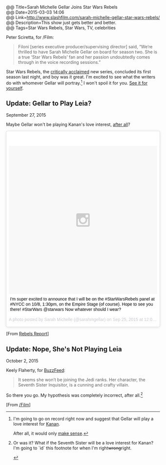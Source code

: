 @@ Title=Sarah Michelle Gellar Joins Star Wars Rebels  
@@ Date=2015-03-03 14:06  
@@ Link=http://www.slashfilm.com/sarah-michelle-gellar-star-wars-rebels/  
@@ Description=This show just gets better and better.  
@@ Tags=Star Wars Rebels, Star Wars, TV, celebrities  

Peter Sciretta, for /Film:
>Filoni [series executive producer/supervising director] said, “We’re thrilled to have Sarah Michelle Gellar on board for season two. She is a true ‘Star Wars Rebels’ fan and her passion undoubtedly comes through in the voice recording sessions.”

Star Wars Rebels, the [critically acclaimed][slashfilm] new series, concluded its first season last night, and boy was it great. I'm excited to see what the writers do with whomever Gellar will portray.[^g] I won't spoil it for you. [See it for yourself][apple]. 

<div class="update">

## Update: Gellar to Play Leia?
<p class="updateTime"><time datetime="2015-09-27">September 27, 2015</time></p>

Maybe Gellar won't be playing Kanan's love interest, [after all][wikipedia]? 

<blockquote class="instagram-media" data-instgrm-captioned data-instgrm-version="4" style=" background:#FFF; border:0; border-radius:3px; box-shadow:0 0 1px 0 rgba(0,0,0,0.5),0 1px 10px 0 rgba(0,0,0,0.15); margin: 1px; max-width:658px; padding:0; width:99.375%; width:-webkit-calc(100% - 2px); width:calc(100% - 2px);"><div style="padding:8px;"> <div style=" background:#F8F8F8; line-height:0; margin-top:40px; padding:50.0% 0; text-align:center; width:100%;"> <div style=" background:url(data:image/png;base64,iVBORw0KGgoAAAANSUhEUgAAACwAAAAsCAMAAAApWqozAAAAGFBMVEUiIiI9PT0eHh4gIB4hIBkcHBwcHBwcHBydr+JQAAAACHRSTlMABA4YHyQsM5jtaMwAAADfSURBVDjL7ZVBEgMhCAQBAf//42xcNbpAqakcM0ftUmFAAIBE81IqBJdS3lS6zs3bIpB9WED3YYXFPmHRfT8sgyrCP1x8uEUxLMzNWElFOYCV6mHWWwMzdPEKHlhLw7NWJqkHc4uIZphavDzA2JPzUDsBZziNae2S6owH8xPmX8G7zzgKEOPUoYHvGz1TBCxMkd3kwNVbU0gKHkx+iZILf77IofhrY1nYFnB/lQPb79drWOyJVa/DAvg9B/rLB4cC+Nqgdz/TvBbBnr6GBReqn/nRmDgaQEej7WhonozjF+Y2I/fZou/qAAAAAElFTkSuQmCC); display:block; height:44px; margin:0 auto -44px; position:relative; top:-22px; width:44px;"></div></div> <p style=" margin:8px 0 0 0; padding:0 4px;"> <a href="https://instagram.com/p/8EIbh4sY_i/" style=" color:#000; font-family:Arial,sans-serif; font-size:14px; font-style:normal; font-weight:normal; line-height:17px; text-decoration:none; word-wrap:break-word;" target="_top">I&#39;m super excited to announce that I will be on the #StarWarsRebels panel at #NYCC on 10/8, 1:30pm, on the Empire Stage (of course). Hope to see you there! #StarWars @starwars Now whatever should I wear?</a></p> <p style=" color:#c9c8cd; font-family:Arial,sans-serif; font-size:14px; line-height:17px; margin-bottom:0; margin-top:8px; overflow:hidden; padding:8px 0 7px; text-align:center; text-overflow:ellipsis; white-space:nowrap;">A photo posted by Sarah Michelle (@sarahmgellar) on <time style=" font-family:Arial,sans-serif; font-size:14px; line-height:17px;" datetime="2015-09-25T19:01:18+00:00">Sep 25, 2015 at 12:01pm PDT</time></p></div></blockquote> <script async defer src="//platform.instagram.com/en_US/embeds.js"></script>

[From [Rebels Report][rebelsreport]]

</div>

<div class="update">

## Update: Nope, She's Not Playing Leia
<p class="updateTime"><time datetime="2015-10-02">October 2, 2015</time></p>

Keely Flaherty, for [BuzzFeed](http://www.buzzfeed.com/keelyflaherty/sarah-michelle-gellar-reveals-her-mysterious-new-star-wars-r#.ccvq1lk1z):
>It seems she won’t be joining the Jedi ranks. Her character, the Seventh Sister Inquisitor, is a cunning and crafty villain.

So there you go. My hypothesis was completely incorrect, after all.[^or]

[From [/Film](http://www.slashfilm.com/star-wars-rebels-sarah-michelle-gellar/)]

</div>

[^g]: I'm going to go on record right now and suggest that Gellar will play a love interest for [Kanan][wikia].

	After all, it would only [make sense][huffingtonpost].
[^or]: <p id="iwasright">Or was it? What if the Seventh Sister will be a love interest for Kanan? I'm going to `id` this footnote for when I'm right<s>wrong</s>right.</p>

[apple]: https://itunes.apple.com/us/tv-season/fire-across-the-galaxy/id920938545?at=1l3vx9s
[huffingtonpost]: http://www.huffingtonpost.com/2014/03/13/sarah-michelle-gellar-freddie-prinze-jr-selfie_n_4957924.html
[rebelsreport]: http://rebelsreport.com/2015/09/27/did-sarah-michelle-geller-reveal-her-star-wars-rebels-season-2-character/
[slashfilm]: http://www.slashfilm.com/star-wars-rebels-season-2/
[wikia]: http://starwars.wikia.com/wiki/Kanan_Jarrus
[wikipedia]: https://en.wikipedia.org/wiki/Princess_Leia